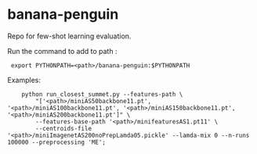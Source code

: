 # banana-penguin
Repo for few-shot learning evaluation. 

Run the command to add to path :
```
 export PYTHONPATH=<path>/banana-penguin:$PYTHONPATH
```

Examples:
```
    python run_closest_summet.py --features-path \
        "['<path>/miniAS50backbone11.pt', '<path>/miniAS100backbone11.pt', '<path>/miniAS150backbone11.pt', '<path>/miniAS200backbone11.pt']" \
        --features-base-path '<path>/minifeaturesAS1.pt11' \
        --centroids-file '<path>/miniImagenetAS200noPrepLamda05.pickle' --lamda-mix 0 --n-runs 100000 --preprocessing 'ME';
```